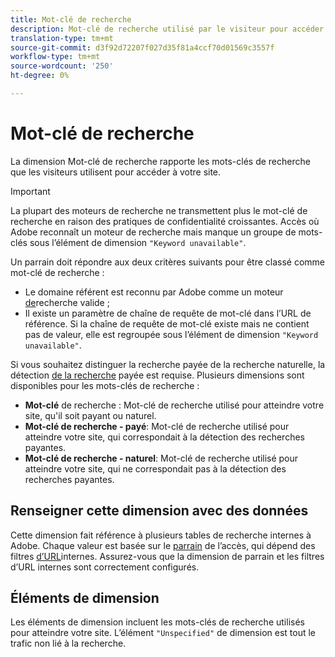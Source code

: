 ```yaml
---
title: Mot-clé de recherche
description: Mot-clé de recherche utilisé par le visiteur pour accéder à votre site.
translation-type: tm+mt
source-git-commit: d3f92d72207f027d35f81a4ccf70d01569c3557f
workflow-type: tm+mt
source-wordcount: '250'
ht-degree: 0%

---
```



# Mot-clé de recherche

La dimension Mot-clé de recherche rapporte les mots-clés de recherche que les visiteurs utilisent pour accéder à votre site.

>[!IMPORTANT]
>
>La plupart des moteurs de recherche ne transmettent plus le mot-clé de recherche en raison des pratiques de confidentialité croissantes. Accès où Adobe reconnaît un moteur de recherche mais manque un groupe de mots-clés sous l’élément de dimension `"Keyword unavailable"`.

Un parrain doit répondre aux deux critères suivants pour être classé comme mot-clé de recherche :

* Le domaine référent est reconnu par Adobe comme un moteur [de](search-engine.md)recherche valide ;
* Il existe un paramètre de chaîne de requête de mot-clé dans l’URL de référence. Si la chaîne de requête de mot-clé existe mais ne contient pas de valeur, elle est regroupée sous l’élément de dimension `"Keyword unavailable"`.

Si vous souhaitez distinguer la recherche payée de la recherche naturelle, la détection [de la recherche](/help/admin/admin/paid-search-detection/paid-search-detection.md) payée est requise. Plusieurs dimensions sont disponibles pour les mots-clés de recherche :

* **Mot-clé** de recherche : Mot-clé de recherche utilisé pour atteindre votre site, qu&#39;il soit payant ou naturel.
* **Mot-clé de recherche - payé**: Mot-clé de recherche utilisé pour atteindre votre site, qui correspondait à la détection des recherches payantes.
* **Mot-clé de recherche - naturel**: Mot-clé de recherche utilisé pour atteindre votre site, qui ne correspondait pas à la détection des recherches payantes.

## Renseigner cette dimension avec des données

Cette dimension fait référence à plusieurs tables de recherche internes à Adobe. Chaque valeur est basée sur le [parrain](referrer.md) de l’accès, qui dépend des filtres [d’URL](/help/admin/admin/internal-url-filter-admin.md)internes. Assurez-vous que la dimension de parrain et les filtres d’URL internes sont correctement configurés.

## Éléments de dimension

Les éléments de dimension incluent les mots-clés de recherche utilisés pour atteindre votre site. L’élément `"Unspecified"` de dimension est tout le trafic non lié à la recherche.
